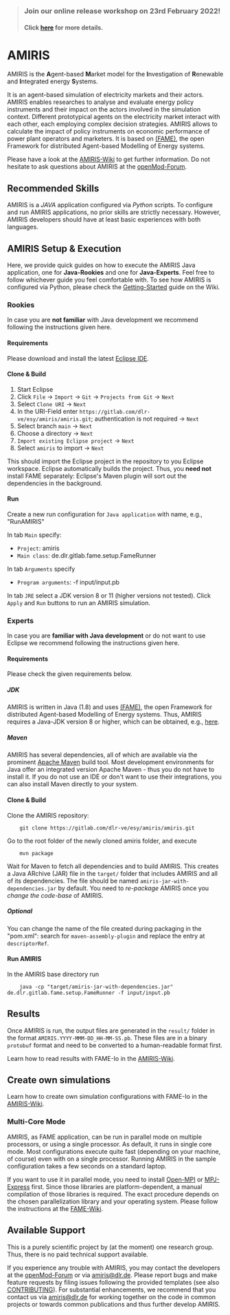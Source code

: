 > ### Join our online release workshop on 23rd February 2022! 
>
> #### Click [here](https://dlr-ve.gitlab.io/esy/amiris/home/page/workshop/) for more details.


# AMIRIS
AMIRIS is the **A**gent-based **M**arket model for the **I**nvestigation of **R**enewable and **I**ntegrated energy **S**ystems.

It is an agent-based simulation of electricity markets and their actors.
AMIRIS enables researches to analyse and evaluate energy policy instruments and their impact on the actors involved in the simulation context.
Different prototypical agents on the electricity market interact with each other, each employing complex decision strategies. 
AMIRIS allows to calculate the impact of policy instruments on economic performance of power plant operators and marketers.
It is based on [(FAME)](https://gitlab.com/fame-framework), the open Framework for distributed Agent-based Modelling of Energy systems.

Please have a look at the [AMIRIS-Wiki](https://gitlab.com/dlr-ve/esy/amiris/amiris/-/wikis/home) to get further information.
Do not hesitate to ask questions about AMIRIS at the [openMod-Forum](https://forum.openmod.org/).

## Recommended Skills
AMIRIS is a *JAVA* application configured via *Python* scripts.
To configure and run AMIRIS applications, no prior skills are strictly necessary.
However, AMIRIS developers should have at least basic experiences with both languages.

## AMIRIS Setup & Execution
Here, we provide quick guides on how to execute the AMIRIS Java application, one for **Java-Rookies** and one for **Java-Experts**.
Feel free to follow whichever guide you feel comfortable with.
To see how AMIRIS is configured via Python, please check the [Getting-Started](https://gitlab.com/dlr-ve/esy/amiris/amiris/-/wikis/Getting-started) guide on the Wiki.

### Rookies
In case you are **not familiar** with Java development we recommend following the instructions given here.

#### Requirements
Please download and install the latest [Eclipse IDE](https://www.eclipse.org/).

#### Clone & Build
1. Start Eclipse
2. Click `File` &rarr; `Import` &rarr; `Git` &rarr; `Projects from Git` &rarr; `Next`
3. Select `Clone URI` &rarr; `Next`
4. In the URI-Field enter `https://gitlab.com/dlr-ve/esy/amiris/amiris.git`; authentication is not required &rarr; `Next`
5. Select branch `main` &rarr; `Next`
6. Choose a directory &rarr; `Next`
7. `Import existing Eclipse project` &rarr; `Next`
8. Select `amiris` to import &rarr; `Next`

This should import the Eclipse project in the repository to you Eclipse workspace.
Eclipse automatically builds the project.
Thus, you **need not** install FAME separately: Eclipse's Maven plugin will sort out the dependencies in the background.

#### Run
Create a new run configuration for `Java application` with name, e.g., "RunAMIRIS"

In tab `Main` specify: 
* `Project`: amiris
* `Main class`: de.dlr.gitlab.fame.setup.FameRunner

In tab `Arguments` specify
* `Program arguments`: -f input/input.pb

In tab `JRE` select a JDK version 8 or 11 (higher versions not tested).
Click `Apply` and `Run` buttons to run an AMIRIS simulation.

### Experts
In case you are **familiar with Java development** or do not want to use Eclipse we recommend following the instructions given here.

#### Requirements
Please check the given requirements below.

##### JDK
AMIRIS is written in Java (1.8) and uses [(FAME)](https://gitlab.com/fame-framework), the open Framework for distributed Agent-based Modelling of Energy systems.
Thus, AMIRIS requires a Java-JDK version 8 or higher, which can be obtained, e.g., [here](https://adoptopenjdk.net/). 

##### Maven
AMIRIS has several dependencies, all of which are available via the prominent [Apache Maven](https://maven.apache.org/) build tool.
Most development environments for Java offer an integrated version Apache Maven - thus you do not have to install it.
If you do not use an IDE or don't want to use their integrations, you can also install Maven directly to your system.

#### Clone & Build
Clone the AMIRIS repository:

```
    git clone https://gitlab.com/dlr-ve/esy/amiris/amiris.git
```

Go to the root folder of the newly cloned amiris folder, and execute

```
    mvn package
```

Wait for Maven to fetch all dependencies and to build AMIRIS.
This creates a Java ARchive (JAR) file in the `target/` folder that includes AMIRIS and all of its dependencies. 
The file should be named `amiris-jar-with-dependencies.jar` by default.
You need to *re-package* AMIRIS once you *change the code-base* of AMIRIS.

##### Optional
You can change the name of the file created during packaging in the "pom.xml": search for `maven-assembly-plugin` and replace the entry at `descriptorRef`.

#### Run AMIRIS
In the AMIRIS base directory run 

```
    java -cp "target/amiris-jar-with-dependencies.jar" de.dlr.gitlab.fame.setup.FameRunner -f input/input.pb
```

## Results 
Once AMIRIS is run, the output files are generated in the `result/` folder in the format `AMIRIS.YYYY-MMM-DD_HH-MM-SS.pb`.
These files are in a binary `protobuf` format and need to be converted to a human-readable format first.

Learn how to read results with FAME-Io in the [AMIRIS-Wiki](https://gitlab.com/dlr-ve/esy/amiris/amiris/-/wikis/Getting-started).

## Create own simulations
Learn how to create own simulation configurations with FAME-Io in the [AMIRIS-Wiki](https://gitlab.com/dlr-ve/esy/amiris/amiris/-/wikis/Getting-started).

### Multi-Core Mode
AMIRIS, as FAME application, can be run in parallel mode on multiple processors, or using a single processor. 
As default, it runs in single core mode.
Most configurations execute quite fast (depending on your machine, of course) even with on a single processor.
Running AMIRIS in the sample configuration takes a few seconds on a standard laptop.

If you want to use it in parallel mode, you need to install [Open-MPI](https://www.open-mpi.org/) or [MPJ-Express](http://mpj-express.org/) first.
Since those libraries are platform-dependent, a manual compilation of those libraries is required.
The exact procedure depends on the chosen parallelization library and your operating system. 
Please follow the instructions at the [FAME-Wiki](https://gitlab.com/fame-framework/wiki/-/wikis/home).

## Available Support
This is a purely scientific project by (at the moment) one research group. 
Thus, there is no paid technical support available.

If you experience any trouble with AMIRIS, you may contact the developers at the [openMod-Forum](https://forum.openmod.org/) or via [amiris@dlr.de](mailto:amiris@dlr.de).
Please report bugs and make feature requests by filing issues following the provided templates (see also [CONTRIBUTING](CONTRIBUTING)).
For substantial enhancements, we recommend that you contact us via [amiris@dlr.de](mailto:amiris@dlr.de) for working together on the code in common projects or towards common publications and thus further develop AMIRIS.
